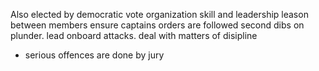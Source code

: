 Also elected by democratic vote
organization skill and leadership
leason between members
ensure  captains orders are followed
second dibs on plunder.
lead onboard attacks.
deal with matters of disipline
 - serious offences are done by jury
